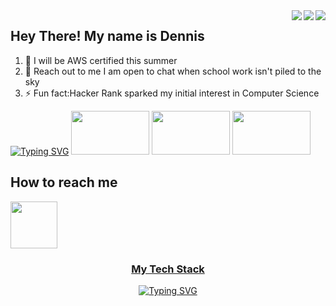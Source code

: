 
<img align="right" src="http://github-readme-streak-stats.herokuapp.com?user=Dennis-1am&theme=blueberry&border_radius=5&card_width=500" />
<img align="right" src="https://github-readme-stats.vercel.app/api?username=Dennis-1am&show_icons=true&theme=blueberry&card_width=500" />
<img align="right" src="https://github-readme-stats.vercel.app/api/top-langs/?username=Dennis-1am&card_width=500&layout=compact&show_icons=true&theme=blueberry"/>

<h2> Hey There! My name is Dennis  </h2>

<ol>
  <li>🔭 I will be AWS certified this summer</li>
  <li>💬 Reach out to me I am open to chat when school work isn't piled to the sky</li>
  <li>⚡ Fun fact:Hacker Rank sparked my initial interest in Computer Science</li>
</ol>

<div align="left" height="100">
<a href="https://git.io/typing-svg"><img src="https://readme-typing-svg.demolab.com?font=Fira+Code&size=40&duration=500&pause=1000&color=177EF7&multiline=true&width=435&height=100&lines=Currently 😀😀😀😀;Learning ........" alt="Typing SVG" /></a>
<img width="125" height="70" src="https://www.w3schools.com/aws/images/awslogo.png" />
<img width="125" height="70" src="https://upload.wikimedia.org/wikipedia/commons/a/a7/React-icon.svg" />
<img width="125" height="70" src="https://upload.wikimedia.org/wikipedia/commons/d/d9/Node.js_logo.svg" />
</div>

<h2> How to reach me </h2>
<a href="https://www.linkedin.com/in/dennis-1am/"> <img width="75" height="75" src="https://upload.wikimedia.org/wikipedia/commons/c/ca/LinkedIn_logo_initials.png">
 
 <div align = "center" >
  <h3> My Tech Stack </h3>
 <a href="https://git.io/typing-svg"><img src="https://readme-typing-svg.demolab.com?font=Fira+Code&size=40&duration=500&pause=1000&color=177EF7&multiline=true&width=435&height=100&lines=To Be Filled" alt="Typing SVG" /></a>
 </div>
  
